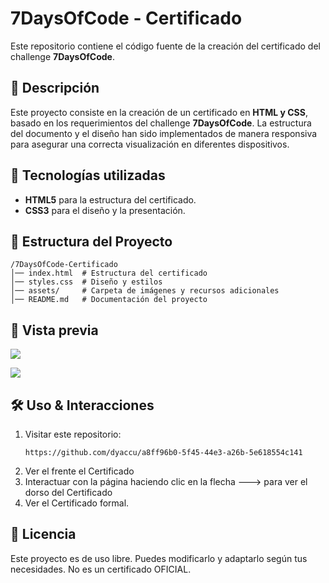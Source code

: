 # 7DaysOfCode - Certificado

Este repositorio contiene el código fuente de la creación del certificado del challenge **7DaysOfCode**. 

## 📜 Descripción

Este proyecto consiste en la creación de un certificado en **HTML y CSS**, basado en los requerimientos del challenge **7DaysOfCode**. La estructura del documento y el diseño han sido implementados de manera responsiva para asegurar una correcta visualización en diferentes dispositivos.

## 🚀 Tecnologías utilizadas

- **HTML5** para la estructura del certificado.
- **CSS3** para el diseño y la presentación.

## 📂 Estructura del Proyecto

```
/7DaysOfCode-Certificado
│── index.html  # Estructura del certificado
│── styles.css  # Diseño y estilos
│── assets/     # Carpeta de imágenes y recursos adicionales
│── README.md   # Documentación del proyecto
```

## 📸 Vista previa

![](assets/frente.png)

![](assets/dorso.png)

## 🛠 Uso & Interacciones

1. Visitar este repositorio:
   ```
   https://github.com/dyaccu/a8ff96b0-5f45-44e3-a26b-5e618554c141
   ```
2. Ver el frente el Certificado
3. Interactuar con la página haciendo clic en la flecha ---> para ver el dorso del Certificado
4. Ver el Certificado formal.

## 📄 Licencia

Este proyecto es de uso libre. Puedes modificarlo y adaptarlo según tus necesidades. No es un certificado OFICIAL.
